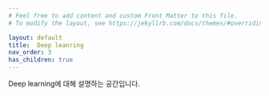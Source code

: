 ```yaml
---
# Feel free to add content and custom Front Matter to this file.
# To modify the layout, see https://jekyllrb.com/docs/themes/#overriding-theme-defaults

layout: default
title:  Deep leanring
nav_order: 3
has_children: true
---
```

Deep learning에 대해 설명하는 공간입니다.